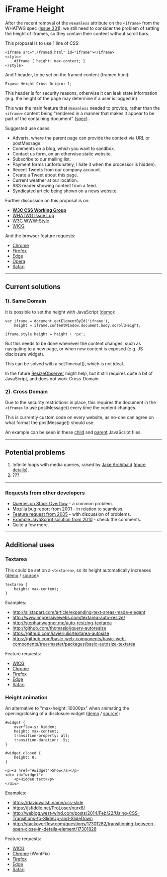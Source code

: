 # iFrame Height

After the recent removal of the `@seamless` attribute on the `<iframe>` from the WHATWG spec ([issue 331](https://github.com/whatwg/html/issues/331)); we still need to consider the problem of setting the height of iframes, so they contain their content without scroll bars.

This proposal is to use 1 line of CSS:

	<iframe src="./framed.html" id="iframe"></iframe>
	<style>
		#iframe { height: max-content; }
	</style>

And 1 header, to be set on the framed content (framed.html):

	Expose-Height-Cross-Origin: 1;

This header is for security reasons, otherwise it can leak state information (e.g. the height of the page may determine if a user is logged in).

This was the main feature that `@seamless` needed to provide, rather than the `<iframe>` content being "rendered in a manner that makes it appear to be part of the containing document" ([spec](https://www.w3.org/html/wg/drafts/html/master/single-page.html#attr-iframe-seamless)).

Suggested use cases:

- Adverts, where the parent page can provide the context via URL or postMessage.
- Comments on a blog, which you want to sandbox.
- Contact us form, on an otherwise static website.
- Subscribe to our mailing list.
- Payment forms (unfortunately, I hate it when the processor is hidden).
- Recent Tweets from our company account.
- Create a Tweet about this page.
- Current weather at our location.
- RSS reader showing content from a feed.
- Syndicated article being shown on a news website.

Further discussion on this proposal is on:

- **[W3C CSS Working Group](https://github.com/w3c/csswg-drafts/issues/1771)**
- [WHATWG Issue Log](https://github.com/whatwg/html/issues/555)
- [W3C WWW-Style](https://lists.w3.org/Archives/Public/www-style/2016Jan/0236.html)
- [WICG](https://discourse.wicg.io/t/feature-request-allow-auto-resize-on-iframe/1405)

And the browser feature requests:

- [Chrome](https://crbug.com/584913)
- [Firefox](https://bugzilla.mozilla.org/show_bug.cgi?id=1246423)
- [Edge](https://wpdev.uservoice.com/forums/257854-microsoft-edge-developer/suggestions/12237801-feature-request-auto-resize-iframes-based-on-cont)
- [Opera](https://forums.opera.com/discussion/1870727/feature-request-auto-resize-iframes-based-on-content#Item_1)
- [Safari](https://bugs.webkit.org/show_bug.cgi?id=153952)

---

## Current solutions

### 1). Same Domain

It is possible to set the height with JavaScript ([demo](https://craigfrancis.github.io/iframe-height/example/)):

	var iframe = document.getElementById('iframe'),
		height = iframe.contentWindow.document.body.scrollHeight;

	iframe.style.height = height + 'px';

But this needs to be done whenever the content changes, such as navigating to a new page, or when new content is exposed (e.g. JS disclosure widget).

This can be solved with a setTimeout(), which is not ideal.

In the future [ResizeObserver](https://github.com/WICG/ResizeObserver/blob/master/explainer.md) might help, but it still requires quite a bit of JavaScript, and does not work Cross-Domain.

### 2). Cross Domain

Due to the security restrictions in place, this requires the document in the `<iframe>` to use postMessage() every time the content changes.

This is currently custom code on every website, as no-one can agree on what format the postMessage() should use.

An example can be seen in these [child](/example/size-cross-origin-child.js) and [parent](/example/size-cross-origin-parent.js) JavaScript files.

---

## Potential problems

1. Infinite loops with media queries, raised by [Jake Archibald](https://lists.w3.org/Archives/Public/www-style/2016Feb/0065.html) ([more details](./problems/infinite-loops.md)).
2. ???

---

### Requests from other developers

- [Queries on Stack Overflow](http://stackoverflow.com/search?q=resize+iframe) - a common problem.
- [Mozilla bug report from 2001](https://bugzilla.mozilla.org/show_bug.cgi?id=80713) - in relation to seamless.
- [Feature request from 2005](http://blog.gerv.net/2005/02/autosizing_ifra/) - with discussion of problems.
- [Example JavaScript solution from 2010](https://css-tricks.com/snippets/jquery/fit-iframe-to-content/) - check the comments.
- Quite a few more.

---

## Additional uses

### Textarea

This could be set on a `<textarea>`, so its height automatically increases ([demo](https://craigfrancis.github.io/iframe-height/additional/textarea/) / [source](./additional/textarea/)):

	textarea {
	    height: max-content;
	}

Examples:

- http://alistapart.com/article/expanding-text-areas-made-elegant
- http://www.impressivewebs.com/textarea-auto-resize/
- http://stephanwagner.me/auto-resizing-textarea
- http://github.com/thomasjo/jquery-autoresize
- https://github.com/javierjulio/textarea-autosize
- https://github.com/basic-web-components/basic-web-components/tree/master/packages/basic-autosize-textarea

Feature requests:

- [WICG](https://discourse.wicg.io/t/feature-request-auto-resize-textarea/1404)
- [Chrome](https://crbug.com/596326)
- [Firefox](https://bugzilla.mozilla.org/show_bug.cgi?id=1258214)
- [Edge](https://wpdev.uservoice.com/forums/257854-microsoft-edge-developer/suggestions/13051191-feature-request-auto-resize-textarea)
- [Safari](https://bugs.webkit.org/show_bug.cgi?id=155703)

### Height animation

An alternative to "max-height: 10000px" when animating the opening/closing of a disclosure widget ([demo](https://craigfrancis.github.io/iframe-height/additional/height-animation/) / [source](./additional/height-animation/)):

	#widget {
	    overflow-y: hidden;
	    height: max-content;
	    transition-property: all;
	    transition-duration: .5s;
	}

	#widget.closed {
	    height: 0;
	}

    <p><a href="#widget">Show</a></p>
    <div id="widget">
        <p>Hidden text</p>
    </div>

Examples:

- https://davidwalsh.name/css-slide
- https://jsfiddle.net/ProLoser/nurx8/
- http://weblog.west-wind.com/posts/2014/Feb/22/Using-CSS-Transitions-to-SlideUp-and-SlideDown
- http://stackoverflow.com/questions/17301282/transitioning-between-open-close-in-details-element/17301828

Feature requests:

- [WICG](https://discourse.wicg.io/t/feature-request-animating-max-height-height-based-on-content/1403)
- [Chrome](https://crbug.com/596330) (WontFix)
- [Firefox](https://bugzilla.mozilla.org/show_bug.cgi?id=1258216)
- [Edge](https://wpdev.uservoice.com/forums/257854-microsoft-edge-developer/suggestions/13051218-feature-request-animating-max-height-height-bas)
- [Safari](https://bugs.webkit.org/show_bug.cgi?id=155704)
